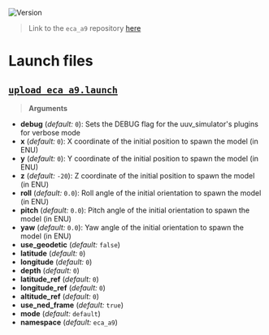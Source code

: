 ![Version](https://img.shields.io/badge/version-0.1.5-brightgreen.svg)

> Link to the `eca_a9` repository [here](https://github.com/uuvsimulator/eca_a9)

# Launch files

## [`upload_eca_a9.launch`](https://github.com/uuvsimulator/eca_a9/tree/master/eca_a9_description/launch/upload_eca_a9.launch)

> **Arguments**

* **debug** (*default:* `0`): Sets the DEBUG flag for the uuv_simulator's plugins for verbose mode
* **x** (*default:* `0`): X coordinate of the initial position to spawn the model (in ENU)
* **y** (*default:* `0`): Y coordinate of the initial position to spawn the model (in ENU)
* **z** (*default:* `-20`): Z coordinate of the initial position to spawn the model (in ENU)
* **roll** (*default:* `0.0`): Roll angle of the initial orientation to spawn the model (in ENU)
* **pitch** (*default:* `0.0`): Pitch angle of the initial orientation to spawn the model (in ENU)
* **yaw** (*default:* `0.0`): Yaw angle of the initial orientation to spawn the model (in ENU)
* **use_geodetic** (*default:* `false`)
* **latitude** (*default:* `0`)
* **longitude** (*default:* `0`)
* **depth** (*default:* `0`)
* **latitude_ref** (*default:* `0`)
* **longitude_ref** (*default:* `0`)
* **altitude_ref** (*default:* `0`)
* **use_ned_frame** (*default:* `true`)
* **mode** (*default:* `default`)
* **namespace** (*default:* `eca_a9`)

